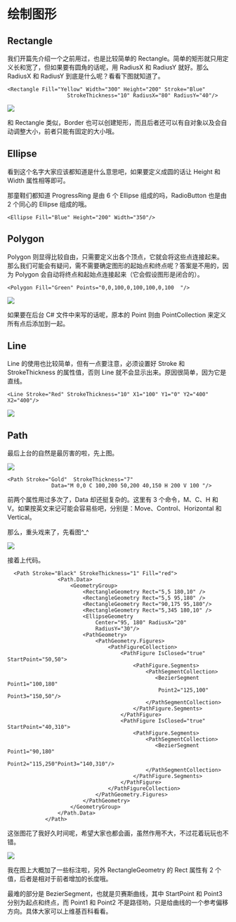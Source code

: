 # 绘制图形

## Rectangle

我们开篇先介绍一个之前用过，也是比较简单的 Rectangle。简单的矩形就只用定义长和宽了，但如果要有圆角的话呢，用 RadiusX 和 RadiusY 就好。那么 RadiusX 和 RadiusY 到底是什么呢？看看下图就知道了。

```
<Rectangle Fill="Yellow" Width="300" Height="200" Stroke="Blue"
                   StrokeThickness="10" RadiusX="80" RadiusY="40"/>
```

![](images/39.png)

和 Rectangle 类似，Border 也可以创建矩形，而且后者还可以有自对象以及会自动调整大小，前者只能有固定的大小哦。

## Ellipse

看到这个名字大家应该都知道是什么意思吧，如果要定义成圆的话让 Height 和 Width 属性相等即可。

那童鞋们都知道 ProgressRing 是由 6 个 Ellipse 组成的吗，RadioButton 也是由 2 个同心的 Ellipse 组成的哦。

```
<Ellipse Fill="Blue" Height="200" Width="350"/>
```

## Polygon

Polygon 则显得比较自由，只需要定义出各个顶点，它就会将这些点连接起来。那么我们可能会有疑问，需不需要确定图形的起始点和终点呢？答案是不用的，因为 Polygon 会自动将终点和起始点连接起来（它会假设图形是闭合的）。

```
<Polygon Fill="Green" Points="0,0,100,0,100,100,0,100  "/>
```

![](images/40.png)

如果要在后台 C# 文件中来写的话呢，原本的 Point 则由 PointCollection 来定义所有点后添加到一起。

## Line

Line 的使用也比较简单，但有一点要注意，必须设置好 Stroke 和 StrokeThickness 的属性值，否则 Line 就不会显示出来。原因很简单，因为它是直线。

```
<Line Stroke="Red" StrokeThickness="10" X1="100" Y1="0" Y2="400" X2="400"/>
```

![](images/41.png)

## Path

最后上台的自然是最厉害的啦，先上图。

![](images/42.png)

```
<Path Stroke="Gold"  StrokeThickness="7" 
              Data="M 0,0 C 100,200 50,200 40,150 H 200 V 100 "/>
```

前两个属性用过多次了，Data 却还挺复杂的。这里有 3 个命令，M、C、H 和 V。如果按英文来记可能会容易些吧，分别是：Move、Control、Horizontal 和 Vertical。

那么，重头戏来了，先看图^_^

![](images/43.png)

接着上代码。

```
  <Path Stroke="Black" StrokeThickness="1" Fill="red">
                <Path.Data>
                    <GeometryGroup>           
                        <RectangleGeometry Rect="5,5 180,10" />
                        <RectangleGeometry Rect="5,5 95,180" />  
                        <RectangleGeometry Rect="90,175 95,180"/>   
                        <RectangleGeometry Rect="5,345 180,10" />    
                        <EllipseGeometry            
                            Center="95, 180" RadiusX="20"   
                            RadiusY="30"/>                         
                        <PathGeometry>
                            <PathGeometry.Figures>
                                <PathFigureCollection>
                                    <PathFigure IsClosed="true" StartPoint="50,50">
                                        <PathFigure.Segments>
                                            <PathSegmentCollection>
                                               <BezierSegment Point1="100,180" 
                                                Point2="125,100" Point3="150,50"/>                                                
                                            </PathSegmentCollection>
                                        </PathFigure.Segments>
                                    </PathFigure>                                     
                                    <PathFigure IsClosed="true" StartPoint="40,310">
                                        <PathFigure.Segments>
                                            <PathSegmentCollection>
                                               <BezierSegment Point1="90,180"  
                                               Point2="115,250"Point3="140,310"/>  
                                            </PathSegmentCollection>
                                        </PathFigure.Segments>
                                    </PathFigure>
                                </PathFigureCollection>
                            </PathGeometry.Figures>
                        </PathGeometry>                  
                    </GeometryGroup>
                </Path.Data>
            </Path>  
```
这张图花了我好久时间呢，希望大家也都会画，虽然作用不大，不过花着玩玩也不错。

![](images/44.png)

我在图上大概加了一些标注啦，另外 RectangleGeometry 的 Rect 属性有 2 个值，后者是相对于前者增加的长度哦。

最难的部分是 BezierSegment，也就是贝赛斯曲线，其中 StartPoint 和 Point3 分别为起点和终点，而 Point1 和 Point2 不是路径哟，只是给曲线的一个参考偏移方向。具体大家可以上维基百科看看。